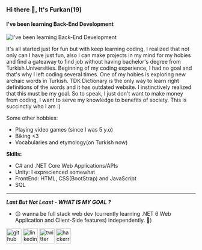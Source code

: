 ### Hi there 👋, It's Furkan(19)
#### I've been learning Back-End Development
![I've been learning Back-End Development](https://images-wixmp-ed30a86b8c4ca887773594c2.wixmp.com/f/127e4f25-0b50-4e34-9c9c-e557ae3472d8/dbel9jx-001c9396-dbf2-4e11-882a-33a0417418b6.png/v1/fill/w_800,h_275,q_80,strp/banner_riddler_by_dragonempress3_dbel9jx-fullview.jpg?token=eyJ0eXAiOiJKV1QiLCJhbGciOiJIUzI1NiJ9.eyJzdWIiOiJ1cm46YXBwOjdlMGQxODg5ODIyNjQzNzNhNWYwZDQxNWVhMGQyNmUwIiwiaXNzIjoidXJuOmFwcDo3ZTBkMTg4OTgyMjY0MzczYTVmMGQ0MTVlYTBkMjZlMCIsIm9iaiI6W1t7ImhlaWdodCI6Ijw9Mjc1IiwicGF0aCI6IlwvZlwvMTI3ZTRmMjUtMGI1MC00ZTM0LTljOWMtZTU1N2FlMzQ3MmQ4XC9kYmVsOWp4LTAwMWM5Mzk2LWRiZjItNGUxMS04ODJhLTMzYTA0MTc0MThiNi5wbmciLCJ3aWR0aCI6Ijw9ODAwIn1dXSwiYXVkIjpbInVybjpzZXJ2aWNlOmltYWdlLm9wZXJhdGlvbnMiXX0.J85FCG_-rcPsjYjT1OGHH3cVSiO3N1KxBzEEwg3CrWo)

It's all started just for fun but with keep learning coding, I realized that not only can I have just fun, also I can make projects in my mind for my hobies and find a gateaway to find job without having bachelor's degree from Turkish Universities. Beginning of my coding experience, I had no goal and that's why I left coding several times. One of my hobies is exploring new archaic words in Turkish. TDK Dictionary is the only way to learn right definitions of the words and it has outdated website. I instinctively realized that this must be my goal. So to speak, I just don't want to make money from coding, I want to serve my knowledge to benefits of society. This is succinctly who I am :)

Some other hobbies: 
* Playing video games (since I was 5 y.o)
* Biking <3 
* Vocabularies and etymology(on Turkish now)

__Skills:__
- C# and .NET Core Web Applications/APIs 
- Unity: I exprecienced somewhat 
- FrontEnd: HTML, CSS(BootStrap) and JavaScript
- SQL
---------------------
___Last But Not Least - WHAT IS MY GOAL ?___
- 😊 wanna be full stack web dev (currently learning .NET 6 Web Application and Client-Side features) independently. 🌱)


[<img src='https://cdn.jsdelivr.net/npm/simple-icons@3.0.1/icons/github.svg' alt='github' height='40'>](https://github.com/https://github.com/4Furki4)  [<img src='https://cdn.jsdelivr.net/npm/simple-icons@3.0.1/icons/linkedin.svg' alt='linkedin' height='40'>](https://www.linkedin.com/in/https://www.linkedin.com/in/furki4//)  [<img src='https://cdn.jsdelivr.net/npm/simple-icons@3.0.1/icons/twitter.svg' alt='twitter' height='40'>](https://twitter.com/https://twitter.com/Furki4_4)  [<img src='https://cdn.jsdelivr.net/npm/simple-icons@3.0.1/icons/hackerrank.svg' alt='hackerrank' height='40'>](https://www.hackerrank.com/muhammedcengiz1)  


